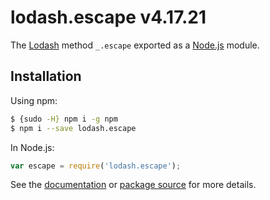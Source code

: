 # lodash.escape v4.17.21

The [Lodash](https://lodash.com/) method `_.escape` exported as a [Node.js](https://nodejs.org/) module.

## Installation

Using npm:
```bash
$ {sudo -H} npm i -g npm
$ npm i --save lodash.escape
```

In Node.js:
```js
var escape = require('lodash.escape');
```

See the [documentation](https://lodash.com/docs#escape) or [package source](https://github.com/lodash/lodash/blob/4.17.21-npm-packages/lodash.escape) for more details.

